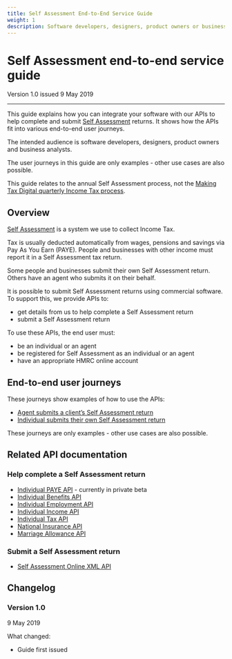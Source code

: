 ```yaml
---
title: Self Assessment End-to-End Service Guide
weight: 1
description: Software developers, designers, product owners or business analysts. Integrate your software with HMRC's Self Assessment APIs.
---
```


# Self Assessment end-to-end service guide

Version 1.0 issued 9 May 2019
***

This guide explains how you can integrate your software with our APIs to help complete and submit
[Self Assessment](https://www.gov.uk/self-assessment-tax-returns) returns.
It shows how the APIs fit into various end-to-end user journeys.

The intended audience is software developers, designers, product owners and business analysts.

The user journeys in this guide are only examples - other use cases are also possible.

This guide relates to the annual Self Assessment process, not the [Making Tax Digital quarterly Income Tax process](https://developer.service.hmrc.gov.uk/api-documentation/docs/api?filter=income-tax).


## Overview

[Self Assessment](https://www.gov.uk/self-assessment-tax-returns) is a system we use to collect Income Tax.

Tax is usually deducted automatically from wages, pensions and savings via Pay As You Earn (PAYE). People and businesses with other income must report it in a Self Assessment tax return.

Some people and businesses submit their own Self Assessment return. Others have an agent who submits it on their behalf.

It is possible to submit Self Assessment returns using commercial software. To support this, we provide APIs to:

* get details from us to help complete a Self Assessment return
* submit a Self Assessment return

To use these APIs, the end user must:

* be an individual or an agent
* be registered for Self Assessment as an individual or an agent
* have an appropriate HMRC online account


## End-to-end user journeys

These journeys show examples of how to use the APIs:

* [Agent submits a client’s Self Assessment return](documentation/end-to-end-user-journeys.html#agent-journey-overview)
* [Individual submits their own Self Assessment return](documentation/end-to-end-user-journeys.html#individual-journey-overview)

These journeys are only examples - other use cases are also possible.


## Related API documentation

### Help complete a Self Assessment return

* [Individual PAYE API](https://developer.service.hmrc.gov.uk/api-documentation/docs/api/service/individuals-paye) - currently in private beta
* [Individual Benefits API](https://developer.service.hmrc.gov.uk/api-documentation/docs/api/service/individual-benefits)
* [Individual Employment API](https://developer.service.hmrc.gov.uk/api-documentation/docs/api/service/individual-employment)
* [Individual Income API](https://developer.service.hmrc.gov.uk/api-documentation/docs/api/service/individual-income)
* [Individual Tax API](https://developer.service.hmrc.gov.uk/api-documentation/docs/api/service/individual-tax)
* [National Insurance API](https://developer.service.hmrc.gov.uk/api-documentation/docs/api/service/national-insurance)
* [Marriage Allowance API](https://developer.service.hmrc.gov.uk/api-documentation/docs/api/service/marriage-allowance)

### Submit a Self Assessment return

* [Self Assessment Online XML API](https://developer.service.hmrc.gov.uk/api-documentation/docs/api/xml/Self%20Assessment%20Online)

## Changelog

### Version 1.0

9 May 2019

What changed:

* Guide first issued
